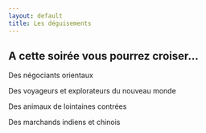 ```yaml
---
layout: default
title: Les déguisements
---
```


## A cette soirée vous pourrez croiser...

Des négociants orientaux

Des voyageurs et explorateurs du nouveau monde

Des animaux de lointaines contrées

Des marchands indiens et chinois
